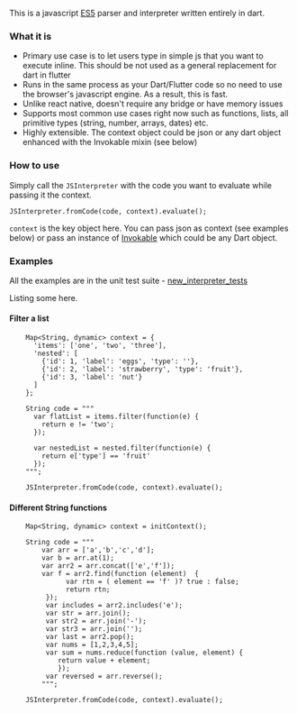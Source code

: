 
This is a javascript [ES5](https://www.geeksforgeeks.org/difference-between-es5-and-es6/) parser and interpreter written entirely in dart. 

### What it is
- Primary use case is to let users type in simple js that you want to execute inline. This should be not used as a general replacement for dart in flutter
- Runs in the same process as your Dart/Flutter code so no need to use the browser's javascript engine. As a result, this is fast. 
- Unlike react native, doesn't require any bridge or have memory issues
- Supports most common use cases right now such as functions, lists, all primitive types (string, number, arrays, dates) etc. 
- Highly extensible. The context object could be json or any dart object enhanced with the Invokable mixin (see below)

### How to use
Simply call the ```JSInterpreter``` with the code you want to evaluate while passing it the context. 

```JSInterpreter.fromCode(code, context).evaluate();```

```context``` is the key object here. You can pass json as context (see examples below) or pass an instance of [Invokable](https://github.com/EnsembleUI/ensemble_ts_interpreter/blob/master/lib/invokables/invokable.dart) which could be any Dart object. 

### Examples
All the examples are in the unit test suite - [new_interpreter_tests](https://github.com/EnsembleUI/ensemble_ts_interpreter/blob/master/test/new_interpreter_tests.dart)

Listing some here. 

#### Filter a list

```
    Map<String, dynamic> context = {
      'items': ['one', 'two', 'three'],
      'nested': [
        {'id': 1, 'label': 'eggs', 'type': ''},
        {'id': 2, 'label': 'strawberry', 'type': 'fruit'},
        {'id': 3, 'label': 'nut'}
      ]
    };

    String code = """
      var flatList = items.filter(function(e) {
        return e != 'two';
      });
      
      var nestedList = nested.filter(function(e) {
        return e['type'] == 'fruit'
      });
    """;
    
    JSInterpreter.fromCode(code, context).evaluate();
```
#### Different String functions

```
    Map<String, dynamic> context = initContext();

    String code = """
        var arr = ['a','b','c','d'];
        var b = arr.at(1);
        var arr2 = arr.concat(['e','f']);
        var f = arr2.find(function (element)  { 
              var rtn = ( element == 'f' )? true : false;
              return rtn;
         });
         var includes = arr2.includes('e');
         var str = arr.join();
         var str2 = arr.join('-');
         var str3 = arr.join('');
         var last = arr2.pop(); 
         var nums = [1,2,3,4,5];
         var sum = nums.reduce(function (value, element) {
            return value + element;
            });
         var reversed = arr.reverse();
        """;

    JSInterpreter.fromCode(code, context).evaluate();
```





